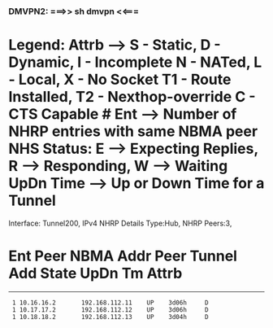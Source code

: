 ### DMVPN2: ===>> sh dmvpn <<===
Legend: Attrb --> S - Static, D - Dynamic, I - Incomplete
	N - NATed, L - Local, X - No Socket
	T1 - Route Installed, T2 - Nexthop-override
	C - CTS Capable
	# Ent --> Number of NHRP entries with same NBMA peer
	NHS Status: E --> Expecting Replies, R --> Responding, W --> Waiting
	UpDn Time --> Up or Down Time for a Tunnel
==========================================================================

Interface: Tunnel200, IPv4 NHRP Details 
Type:Hub, NHRP Peers:3, 

 # Ent  Peer NBMA Addr Peer Tunnel Add State  UpDn Tm Attrb
 ----- --------------- --------------- ----- -------- -----
     1 10.16.16.2       192.168.112.11    UP    3d06h     D
     1 10.17.17.2       192.168.112.12    UP    3d06h     D
     1 10.18.18.2       192.168.112.13    UP    3d04h     D



